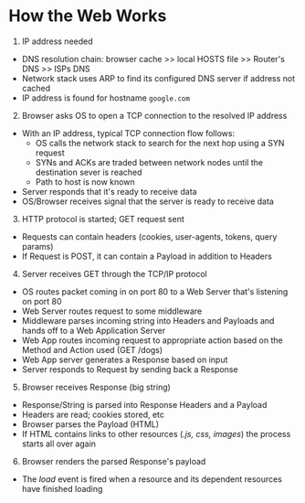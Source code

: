 # How the Web Works

1. IP address needed
  - DNS resolution chain: browser cache >> local HOSTS file >> Router's DNS >> ISPs DNS
  - Network stack uses ARP to find its configured DNS server if address not cached
  - IP address is found for hostname `google.com`

2. Browser asks OS to open a TCP connection to the resolved IP address
  - With an IP address, typical TCP connection flow follows:
    - OS calls the network stack to search for the next hop using a SYN request
    - SYNs and ACKs are traded between network nodes until the destination sever is reached
    - Path to host is now known
  - Server responds that it's ready to receive data
  - OS/Browser receives signal that the server is ready to receive data

3. HTTP protocol is started; GET request sent
  - Requests can contain headers (cookies, user-agents, tokens, query params)
  - If Request is POST, it can contain a Payload in addition to Headers

4. Server receives GET through the TCP/IP protocol
  - OS routes packet coming in on port 80 to a Web Server that's listening on port 80
  - Web Server routes request to some middleware
  - Middleware parses incoming string into Headers and Payloads and hands off to a Web Application Server
  - Web App routes incoming request to appropriate action based on the Method and Action used (GET /dogs)
  - Web App server generates a Response based on input
  - Server responds to Request by sending back a Response

5. Browser receives Response (big string)
  - Response/String is parsed into Response Headers and a Payload
  - Headers are read; cookies stored, etc
  - Browser parses the Payload (HTML)
  - If HTML contains links to other resources (*.js, css, images*) the process starts all over again

6. Browser renders the parsed Response's payload
  - The _load_ event is fired when a resource and its dependent resources have finished loading
